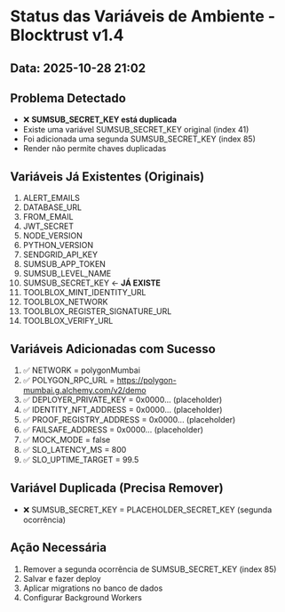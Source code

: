 # Status das Variáveis de Ambiente - Blocktrust v1.4

## Data: 2025-10-28 21:02

## Problema Detectado
- ❌ **SUMSUB_SECRET_KEY está duplicada**
- Existe uma variável SUMSUB_SECRET_KEY original (index 41)
- Foi adicionada uma segunda SUMSUB_SECRET_KEY (index 85)
- Render não permite chaves duplicadas

## Variáveis Já Existentes (Originais)
1. ALERT_EMAILS
2. DATABASE_URL
3. FROM_EMAIL
4. JWT_SECRET
5. NODE_VERSION
6. PYTHON_VERSION
7. SENDGRID_API_KEY
8. SUMSUB_APP_TOKEN
9. SUMSUB_LEVEL_NAME
10. SUMSUB_SECRET_KEY ← **JÁ EXISTE**
11. TOOLBLOX_MINT_IDENTITY_URL
12. TOOLBLOX_NETWORK
13. TOOLBLOX_REGISTER_SIGNATURE_URL
14. TOOLBLOX_VERIFY_URL

## Variáveis Adicionadas com Sucesso
1. ✅ NETWORK = polygonMumbai
2. ✅ POLYGON_RPC_URL = https://polygon-mumbai.g.alchemy.com/v2/demo
3. ✅ DEPLOYER_PRIVATE_KEY = 0x0000... (placeholder)
4. ✅ IDENTITY_NFT_ADDRESS = 0x0000... (placeholder)
5. ✅ PROOF_REGISTRY_ADDRESS = 0x0000... (placeholder)
6. ✅ FAILSAFE_ADDRESS = 0x0000... (placeholder)
7. ✅ MOCK_MODE = false
8. ✅ SLO_LATENCY_MS = 800
9. ✅ SLO_UPTIME_TARGET = 99.5

## Variável Duplicada (Precisa Remover)
- ❌ SUMSUB_SECRET_KEY = PLACEHOLDER_SECRET_KEY (segunda ocorrência)

## Ação Necessária
1. Remover a segunda ocorrência de SUMSUB_SECRET_KEY (index 85)
2. Salvar e fazer deploy
3. Aplicar migrations no banco de dados
4. Configurar Background Workers

